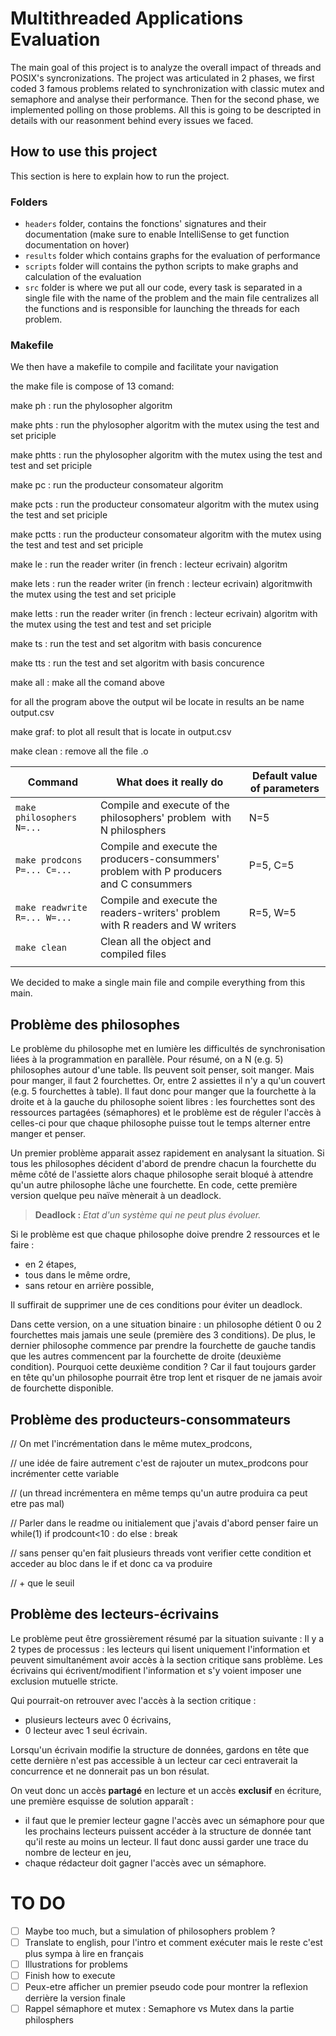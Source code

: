 # Multithreaded Applications Evaluation

The main goal of this project is to analyze the overall impact of threads and POSIX's syncronizations. The project was articulated in 2 phases, we first coded 3 famous problems related to synchronization with classic mutex and semaphore and analyse their performance. Then for the second phase, we implemented polling on those problems. All this is going to be descripted in details with our reasonment behind every issues we faced.

## How to use this project

This section is here to explain how to run the project.

### Folders

* `headers` folder, contains the fonctions' signatures and their documentation (make sure to enable IntelliSense to get function documentation on hover)
* `results` folder which contains graphs for the evaluation of performance
* `scripts` folder will contains the python scripts to make graphs and calculation of the evaluation
* `src` folder is where we put all our code, every task is separated in a single file with the name of the problem and the main file centralizes all the functions and is responsible for launching the threads for each problem.

### Makefile

We then have a makefile to compile and facilitate your navigation

the make file is compose of 13 comand:

make ph : run the phylosopher algoritm

make phts : run the phylosopher algoritm with the mutex using the test and set priciple

make phtts : run the phylosopher algoritm with the mutex using the test and test and set priciple

make pc : run the producteur consomateur algoritm

make pcts : run the producteur consomateur algoritm with the mutex using the test and set priciple

make pctts : run the producteur consomateur algoritm with the mutex using the test and test and set priciple

make le : run the reader writer (in french : lecteur ecrivain) algoritm

make lets : run the reader writer (in french : lecteur ecrivain) algoritmwith the mutex using the test and set priciple

make letts : run the reader writer (in french : lecteur ecrivain) algoritm with the mutex using the test and test and set priciple

make ts : run the test and set algoritm with basis concurence

make tts : run the test and set algoritm with basis concurence

make all : make all the comand above

for all the program above the output wil be locate in results an be name output.csv 

make graf: to plot all result that is locate in output.csv

make clean : remove all the file .o

| Command                        | What does it really do                                                                   | Default value of parameters |
| ------------------------------ | ---------------------------------------------------------------------------------------- | --------------------------- |
| `make philosophers N=...`    | Compile and execute of the philosophers' problem  with N philosphers                    | N=5                         |
| `make prodcons P=... C=...`  | Compile and execute the producers-consummers' problem with P producers and C consummers | P=5, C=5                    |
| `make readwrite R=... W=...` | Compile and execute the readers-writers' problem with R readers and W writers            | R=5, W=5                    |
| `make clean`                 | Clean all the object and compiled files                                                  |                             |
|                                |                                                                                          |                             |

We decided to make a single main file and compile everything from this main.

## Problème des philosophes

Le problème du philosophe met en lumière les difficultés de synchronisation liées à la programmation en parallèle. Pour résumé, on a N (e.g. 5) philosophes autour d'une table. Ils peuvent soit penser, soit manger. Mais pour manger, il faut 2 fourchettes. Or, entre 2 assiettes il n'y a qu'un couvert (e.g. 5 fourchettes à table). Il faut donc pour manger que la fourchette à la droite et à la gauche du philosophe soient libres : les fourchettes sont des ressources partagées (sémaphores) et le problème est de réguler l'accès à celles-ci pour que chaque philosophe puisse tout le temps alterner entre manger et penser.

Un premier problème apparait assez rapidement en analysant la situation. Si tous les philosophes décident d'abord de prendre chacun la fourchette du même côté de l'assiette alors chaque philosophe serait bloqué à attendre qu'un autre philosophe lâche une fourchette. En code, cette première version quelque peu naïve mènerait à un deadlock.

> **Deadlock :** *Etat d'un système qui ne peut plus évoluer.*

Si le problème est que chaque philosophe doive prendre 2 ressources et le faire :

- en 2 étapes,
- tous dans le même ordre,
- sans retour en arrière possible,

Il suffirait de supprimer une de ces conditions pour éviter un deadlock.

Dans cette version, on a une situation binaire : un philosophe détient 0 ou 2 fourchettes mais jamais une seule (première des 3 conditions). De plus, le dernier philosophe commence par prendre la fourchette de gauche tandis que les autres commencent par la fourchette de droite (deuxième condition). Pourquoi cette deuxième condition ? Car il faut toujours garder en tête qu'un philosophe pourrait être trop lent et risquer de ne jamais avoir de fourchette disponible.

## Problème des producteurs-consommateurs
// On met l'incrémentation dans le même mutex_prodcons,

// une idée de faire autrement c'est de rajouter un mutex_prodcons pour incrémenter cette variable

// (un thread incrémentera en même temps qu'un autre produira ca peut etre pas mal)

// Parler dans le readme ou initialement que j'avais d'abord penser faire un while(1) if prodcount<10 : do else : break

// sans penser qu'en fait plusieurs threads vont verifier cette condition et acceder au bloc dans le if et donc ca va produire

// + que le seuil
## Problème des lecteurs-écrivains

Le problème peut être grossièrement résumé par la situation suivante : Il y a 2 types de processus : les lecteurs qui lisent uniquement l'information et peuvent simultanément avoir accès à la section critique sans problème. Les écrivains qui écrivent/modifient l'information et s'y voient imposer une exclusion mutuelle stricte.

Qui pourrait-on retrouver avec l'accès à la section critique :

- plusieurs lecteurs avec 0 écrivains,
- 0 lecteur avec 1 seul écrivain.

Lorsqu'un écrivain modifie la structure de données, gardons en tête que cette dernière n'est pas accessible à un lecteur car ceci entraverait la concurrence et ne donnerait pas un bon résulat.

On veut donc un accès **partagé** en lecture et un accès **exclusif** en écriture, une première esquisse de solution apparaît :

- il faut que le premier lecteur gagne l'accès avec un sémaphore pour que les prochains lecteurs puissent accéder à la structure de donnée tant qu'il reste au moins un lecteur. Il faut donc aussi garder une trace du nombre de lecteur en jeu,
- chaque rédacteur doit gagner l'accès avec un sémaphore.

# TO DO

* [ ] Maybe too much, but a simulation of philosophers problem ?
* [ ] Translate to english, pour l'intro et comment exécuter mais le reste c'est plus sympa à lire en français
* [ ] Illustrations for problems
* [ ] Finish how to execute
* [ ] Peux-etre afficher un premier pseudo code pour montrer la reflexion derrière la version finale
* [ ] Rappel sémaphore et mutex : Semaphore vs Mutex dans la partie philosphers
